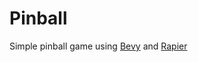 # Pinball

Simple pinball game using [Bevy](https://bevyengine.org/) and [Rapier](https://rapier.rs/)